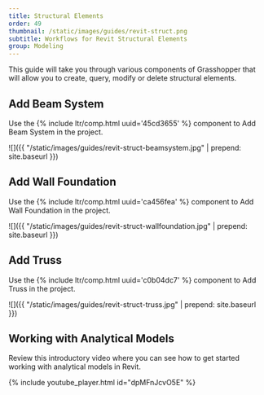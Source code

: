 ```yaml
---
title: Structural Elements
order: 49
thumbnail: /static/images/guides/revit-struct.png
subtitle: Workflows for Revit Structural Elements
group: Modeling
---
```


This guide will take you through various components of Grasshopper that will allow you to create, query, modify or delete structural elements.

## Add Beam System

Use the {% include ltr/comp.html uuid='45cd3655' %} component to Add Beam System in the project.

![]({{ "/static/images/guides/revit-struct-beamsystem.jpg" | prepend: site.baseurl }})

## Add Wall Foundation

Use the {% include ltr/comp.html uuid='ca456fea' %} component to Add Wall Foundation in the project.

![]({{ "/static/images/guides/revit-struct-wallfoundation.jpg" | prepend: site.baseurl }})

## Add Truss

Use the {% include ltr/comp.html uuid='c0b04dc7' %} component to Add Truss in the project.

![]({{ "/static/images/guides/revit-struct-truss.jpg" | prepend: site.baseurl }})

## Working with Analytical Models

Review this introductory video where you can see how to get started working with analytical models in Revit.

{% include youtube_player.html id="dpMFnJcvO5E" %}